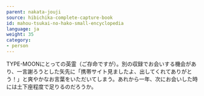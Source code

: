 ```yaml
---
parent: nakata-jouji
source: hibichika-complete-capture-book
id: mahou-tsukai-no-hako-small-encyclopedia
language: ja
weight: 35
category:
- person
---
```


TYPE-MOONにとっての英霊（ご存命ですが）。別の収録でお会いする機会があり、一言謝ろうとした矢先に「携帯サイト見ましたよ、出してくれてありがとう！」と爽やかなお言葉をいただいてしまう。あれから一年、次にお会いした時には土下座程度で足りるのだろうか。
